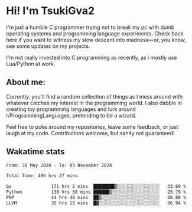 # Hi! I'm TsukiGva2

I'm just a humble C programmer trying not to break my pc with dumb operating systems and programming language experiments. Check back here if you want to witness my slow descent into madness—or, you know, see some updates on my projects.

I'm not really invested into C programming as recently, as i mostly use Lua/Python at work.

## About me:

Currently, you'll find a random collection of things as I mess around with whatever catches my interest in the programming world. I also dabble in creating toy programming languages and lurk around r/ProgrammingLanguages, pretending to be a wizard.

Feel free to poke around my repositories, leave some feedback, or just laugh at my code. Contributions welcome, but sanity not guaranteed!

## Wakatime stats
<!--START_SECTION:waka-->

```txt
From: 30 May 2024 - To: 03 November 2024

Total Time: 496 hrs 27 mins

Go               171 hrs 5 mins  ████████▒░░░░░░░░░░░░░░░░   33.69 %
Python           130 hrs 58 mins ██████▒░░░░░░░░░░░░░░░░░░   25.79 %
PHP              44 hrs 40 mins  ██▒░░░░░░░░░░░░░░░░░░░░░░   08.80 %
LLVM             35 hrs 15 mins  █▓░░░░░░░░░░░░░░░░░░░░░░░   06.94 %
```

<!--END_SECTION:waka-->
